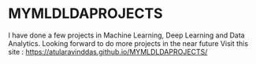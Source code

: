 # MYMLDLDAPROJECTS
I have done a few projects in Machine Learning, Deep Learning and Data Analytics. Looking forward to do more projects in the near future
Visit this site : https://atularavinddas.github.io/MYMLDLDAPROJECTS/
